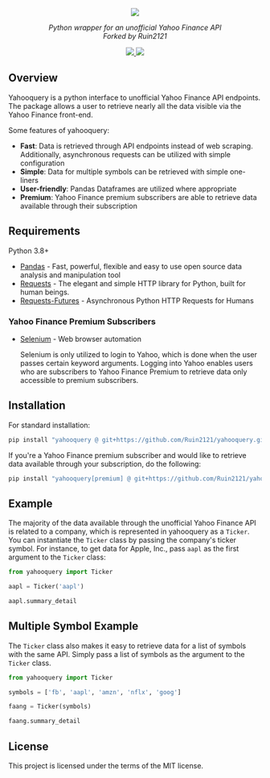 <!-- markdownlint-disable -->
<p align="center">
    <a href="#"><img src="docs/docs/img/full.png"></a>
</p>
<p align="center">
    <em>Python wrapper for an unofficial Yahoo Finance API</em>
    <br>
    <em>Forked by Ruin2121</em>
</p>
<p align="center">
    <a href="https://codecov.io/gh/Ruin2121/yahooquery">
        <img src="https://codecov.io/gh/Ruin2121/yahooquery/graph/badge.svg?token=BWHE5GCW8T"/>
    </a>
    <a href="https://sourcery.ai">
        <img src="https://img.shields.io/badge/Sourcery-enabled-brightgreen">
    </a>
</p>
<!-- markdownlint-restore -->

## Overview

Yahooquery is a python interface to unofficial Yahoo Finance API endpoints. The package allows a user to retrieve nearly all the data visible via the Yahoo Finance front-end.

Some features of yahooquery:

- **Fast**: Data is retrieved through API endpoints instead of web scraping. Additionally, asynchronous requests can be utilized with simple configuration
- **Simple**: Data for multiple symbols can be retrieved with simple one-liners
- **User-friendly**: Pandas Dataframes are utilized where appropriate
- **Premium**: Yahoo Finance premium subscribers are able to retrieve data available through their subscription

## Requirements

Python 3.8+

- [Pandas](https://pandas.pydata.org) - Fast, powerful, flexible and easy to use open source data analysis and manipulation tool
- [Requests](https://requests.readthedocs.io/en/master/) - The elegant and simple HTTP library for Python, built for human beings.
- [Requests-Futures](https://github.com/ross/requests-futures) - Asynchronous Python HTTP Requests for Humans

### Yahoo Finance Premium Subscribers

- [Selenium](https://www.selenium.dev/selenium/docs/api/py/) - Web browser automation

  Selenium is only utilized to login to Yahoo, which is done when the user passes certain keyword arguments. Logging into Yahoo enables users who are subscribers to Yahoo Finance Premium to retrieve data only accessible to premium subscribers.

## Installation

For standard installation:

```bash
pip install "yahooquery @ git+https://github.com/Ruin2121/yahooquery.git@2.3.7r3"
```

If you're a Yahoo Finance premium subscriber and would like to retrieve data available through your subscription, do the following:

```bash
pip install "yahooquery[premium] @ git+https://github.com/Ruin2121/yahooquery.git@2.3.7r3"
```

## Example

The majority of the data available through the unofficial Yahoo Finance API is related to a company, which is represented in yahooquery as a `Ticker`. You can instantiate the `Ticker` class by passing the company's ticker symbol. For instance, to get data for Apple, Inc., pass `aapl` as the first argument to the `Ticker` class:

```python
from yahooquery import Ticker

aapl = Ticker('aapl')

aapl.summary_detail
```

## Multiple Symbol Example

The `Ticker` class also makes it easy to retrieve data for a list of symbols with the same API. Simply pass a list of symbols as the argument to the `Ticker` class.

```python
from yahooquery import Ticker

symbols = ['fb', 'aapl', 'amzn', 'nflx', 'goog']

faang = Ticker(symbols)

faang.summary_detail
```

## License

This project is licensed under the terms of the MIT license.

